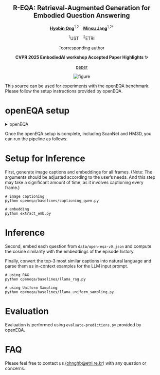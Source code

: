 <div align="center">
<h2>R-EQA: Retrieval-Augmented Generation for Embodied Question Answering</h2>

[**Hyobin Ong**](https://scholar.google.co.kr/citations?user=_7yFVacAAAAJ&hl=ko)<sup>1,2</sup> [**Minsu Jang**](https://zebehn.github.io/)<sup>1,2†</sup>

<sup>1</sup>UST <sup>2</sup>ETRI

†corresponding author

**CVPR 2025 EmbodiedAI workshop Accepted Paper Highlights ✨**

[paper](source/R-EQA.pdf)

![figure](source/cvprw_poster.jpg)
</div>

This source can be used for experiments with the openEQA benchmark. Please follow the setup instructions provided by openEQA.

# openEQA setup
<details>
<summary>openEQA</summary>

# OpenEQA: Embodied Question Answering in the Era of Foundation Models

[[paper](https://open-eqa.github.io/assets/pdfs/paper.pdf)]
[[project](https://open-eqa.github.io/)]
[[dataset](https://www.notion.so/data)]
[[bibtex](https://www.notion.so/CVPR-workshop-19dcf3c4d54a80229c65dbd0e6aa690f?pvs=21)]

https://github.com/facebookresearch/open-eqa/assets/10211521/1de3ded4-ff51-4ffe-801d-4abf269e4320

## Abstract

We present a modern formulation of Embodied Question Answering (EQA) as the task of understanding an environment well enough to answer questions about it in natural language. An agent can achieve such an understanding by either drawing upon episodic memory, exemplified by agents on smart glasses, or by actively exploring the environment, as in the case of mobile robots. We accompany our formulation with OpenEQA – the first open-vocabulary benchmark dataset for EQA supporting both episodic memory and active exploration use cases. OpenEQA contains over 1600 high-quality human generated questions drawn from over 180 real-world environments. In addition to the dataset, we also provide an automatic LLM-powered evaluation protocol that has excellent correlation with human judgement. Using this dataset and evaluation protocol, we evaluate several state-of-the-art foundation models including GPT-4V, and find that they significantly lag behind human-level performance. Consequently, OpenEQA stands out as a straightforward, measurable, and practically relevant benchmark that poses a considerable challenge to current generation of foundation models. We hope this inspires and stimulates future research at the intersection of Embodied AI, conversational agents, and world models.

## Dataset

The OpenEQA dataset consists of 1600+ question answer pairs $(Q,A^*)$ and corresponding episode histories $H$.

The question-answer pairs are available in [data/open-eqa-v0.json](https://www.notion.so/data/open-eqa-v0.json) and the episode histories can be downloaded by following the instructions [here](https://www.notion.so/data).

**Preview:** A simple tool to view samples in the dataset is provided [here](https://www.notion.so/viewer).

## Baselines and Automatic Evaluation

### Installation

The code requires a `python>=3.9` environment. We recommend using conda:

```bash
conda create -n openeqa python=3.9
conda activate openeqa
pip install -r requirements.txt
pip install -e .

```

### Running baselines

Several baselines are implemented in [openeqa/baselines](https://www.notion.so/openeqa/baselines). In general, baselines are run as follows:

```bash
# set an environment variable to your personal API key for the baseline
python openeqa/baselines/<baseline>.py --dry-run  # remove --dry-run to process the full benchmark

```

See [openeqa/baselines/README.md](https://www.notion.so/openeqa/baselines/README.md) for more details.

### Running evaluations

Automatic evaluation is implemented with GPT-4 using the prompts found [here](https://www.notion.so/prompts/mmbench.txt) and [here](https://www.notion.so/prompts/mmbench-extra.txt).

```bash
# set the OPENAI_API_KEY environment variable to your personal API key
python evaluate-predictions.py <path/to/results/file.json> --dry-run  # remove --dry-run to evaluate on the full benchmark

```

## License

OpenEQA is released under the [MIT License](https://www.notion.so/LICENSE).

## Contributors

Arjun Majumdar*, Anurag Ajay*, Xiaohan Zhang*, Pranav Putta, Sriram Yenamandra, Mikael Henaff, Sneha Silwal, Paul Mcvay, Oleksandr Maksymets, Sergio Arnaud, Karmesh Yadav, Qiyang Li, Ben Newman, Mohit Sharma, Vincent Berges, Shiqi Zhang, Pulkit Agrawal, Yonatan Bisk, Dhruv Batra, Mrinal Kalakrishnan, Franziska Meier, Chris Paxton, Sasha Sax, Aravind Rajeswaran

## Citing OpenEQA

```
@inproceedings{majumdar2023openeqa,
  author={Arjun Majumdar, Anurag Ajay, Xiaohan Zhang, Pranav Putta, Sriram Yenamandra, Mikael Henaff, Sneha Silwal, Paul Mcvay, Oleksandr Maksymets, Sergio Arnaud, Karmesh Yadav, Qiyang Li, Ben Newman, Mohit Sharma, Vincent Berges, Shiqi Zhang, Pulkit Agrawal, Yonatan Bisk, Dhruv Batra, Mrinal Kalakrishnan, Franziska Meier, Chris Paxton, Sasha Sax, Aravind Rajeswaran},
  title={{OpenEQA: Embodied Question Answering in the Era of Foundation Models}},
  booktitle={{CVPR}},
  year={2024},
}

```

</details>



Once the openEQA setup is complete, including ScanNet and HM3D, you can run the pipeline as follows:

# Setup for Inference
First, generate image captions and embeddings for all frames.
(Note: The arguments should be adjusted according to the user’s needs. And this step may take a significant amount of time, as it involves captioning every frame.)

```
# image captioning
python openeqa/baselines/captioning_qwen.py

# embedding
python extract_emb.py

```

# Inference
Second, embed each question from `data/open-eqa-v0.json` and compute the cosine similarity with the embeddings of the episode history.

Finally, convert the top-3 most similar captions into natural language and parse them as in-context examples for the LLM input prompt.

```
# using RAG
python openeqa/baselines/llama_rag.py

# using Uniform Sampling
python openeqa/baselines/llama_uniform_sampling.py

```

# Evaluation
Evaluation is performed using `evaluate-predictions.py` provided by openEQA.

# FAQ
Please feel free to contact us (ohnghb@etri.re.kr) with any question or concerns.